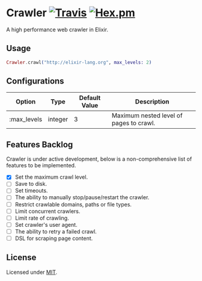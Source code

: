 # Crawler [![Travis](https://img.shields.io/travis/fredwu/crawler.svg)](https://travis-ci.org/fredwu/crawler) [![Hex.pm](https://img.shields.io/hexpm/v/crawler.svg)](https://hex.pm/packages/crawler)

A high performance web crawler in Elixir.

## Usage

```elixir
Crawler.crawl("http://elixir-lang.org", max_levels: 2)
```

## Configurations

| Option      | Type    | Default Value | Description |
|-------------|---------|---------------|-------------|
| :max_levels | integer | 3             | Maximum nested level of pages to crawl.

## Features Backlog

Crawler is under active development, below is a non-comprehensive list of features to be implemented.

- [x] Set the maximum crawl level.
- [ ] Save to disk.
- [ ] Set timeouts.
- [ ] The ability to manually stop/pause/restart the crawler.
- [ ] Restrict crawlable domains, paths or file types.
- [ ] Limit concurrent crawlers.
- [ ] Limit rate of crawling.
- [ ] Set crawler's user agent.
- [ ] The ability to retry a failed crawl.
- [ ] DSL for scraping page content.

## License

Licensed under [MIT](http://fredwu.mit-license.org/).
